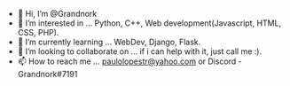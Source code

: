 - 👋 Hi, I’m @Grandnork
- 👀 I’m interested in ... Python, C++, Web development(Javascript, HTML, CSS, PHP).
- 🌱 I’m currently learning ... WebDev, Django, Flask.
- 💞️ I’m looking to collaborate on ...  if i can help with it, just call me :).
- 📫 How to reach me ... paulolopestr@yahoo.com or Discord - Grandnork#7191

<!---
Grandnork/Grandnork is a ✨ special ✨ repository because its `README.md` (this file) appears on your GitHub profile.
You can click the Preview link to take a look at your changes.
--->
